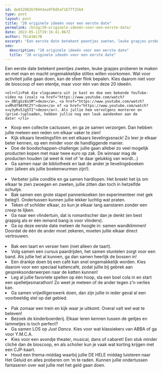```yaml
---
id: de832082b70443ea9f0d5af1677f2564
type: post
layout: post
title: "20 originele ideeën voor een eerste date"
permalink: /blog/20-originele-ideeën-voor-een-eerste-date/
date: 2022-05-11T19:16:41.067Z
author: 7biA1WiYB
excerpt: "Een eerste date betekent peentjes zweten, leuke grapjes proberen te maken en met man en macht ongemakkelijke stiltes willen voorkomen. Wat voor activiteit jullie gaan doen, kan de sfeer flink bepalen. Kies daarom niet voor de bioscoop of een etentje, maar voor één van deze 20 ideeën.  "
seo:
  description: "20 originele ideeën voor een eerste date"
  title: "20 originele ideeën voor een eerste date"
---
```

Een eerste date betekent peentjes zweten, leuke grapjes proberen te maken en met man en macht ongemakkelijke stiltes willen voorkomen. Wat voor activiteit jullie gaan doen, kan de sfeer flink bepalen. Kies daarom niet voor de bioscoop of een etentje, maar voor één van deze 20 ideeën.  

    <ol><li>Pak die vlogcamera uit je kast en doe een bekende YouTube-video na (zoals <a href="https://www.youtube.com/watch?v=_OBlgSz8sSM">deze</a>, <a href="https://www.youtube.com/watch?v=Mh4f9AYRCZY">deze</a> of <a href="https://www.youtube.com/watch?v=y3yRv5Jg5TI">deze</a>). Als jullie hem vervolgens monteren en (privé-)uploaden, hebben jullie nog een leuk aandenken aan de date! </li>
<li>Koop een collectie cactussen, en ga ze samen verzorgen. Dan hebben jullie meteen een reden om elkaar vaker te zien!</li>
<li>Kijk elkaars lievelingsfilm en eet elkaars lievelingssnack! Zo leer je elkaar beter kennen, op een minder voor de handliggende manier. </li>
<li>Doe de boodschappen-challenge: jullie gaan allebei zo veel mogelijk producten kopen met maar twee euro op zak. De winnaar mag de producten houden (al weet ik niet of 'ie daar gelukkig van wordt...)</li>
<li>Ga samen naar de bibliotheek en laat de ander je lievelingsboeken zien (alleen als jullie boekenwurmen zijn!).<br> </li>
<li>Verbeter jullie conditie en ga samen hardlopen. Het breekt het ijs om elkaar te zien zwoegen en zweten, jullie zitten dan toch in hetzelfde schuitje. </li>
<li>Bak samen een grote stapel pannenkoeken (en experimenteer met gek beleg!). Ondertussen kunnen jullie lekker luchtig wat praten. </li>
<li>Teken of schilder elkaar, zo kun je elkaar lang aanstaren zonder een <em>creep</em> te lijken. </li>
<li>Ga naar een vlindertuin, dat is romantischer dan je denkt (en best grappig als er één iemand bang is voor vlinders).</li>
<li>Ga op deze eerste date meteen de hoogte in: samen wandklimmen! Doordat de één de ander moet zekeren, moeten jullie elkaar direct vertrouwen.<br> </li>
<li>Bak een taart en versier hem (niet alleen de taart).</li>
<li>Volg samen een cursus paardrijden, het samen stuntelen zorgt voor een band. Als jullie het al kunnen, ga dan samen heerlijk de bossen in!</li>
<li>Een drankje doen bij een café kan snel ongemakkelijk worden. Kies daarom voor een speciaal kattencafé, zodat jullie bij gebrek aan gespreksonderwerpen naar de katten kunnen!</li>
<li>Leg al jullie favoriete spellen op één hoop, sla een boel cola in en start een spelletjesmarathon! Zo weet je meteen of de ander tegen z'n verlies kan. </li>
<li>Ga samen vrijwilligerswerk doen, dan zijn jullie in ieder geval al een voorbeeldig stel op dat gebied.<br> </li>
<li>Pak zomaar een trein en kijk waar je uitkomt. Overal valt wel wat te beleven!</li>
<li>Bezoek de kinderboerderij. Elkaar leren kennen tussen de geitjes en lammetjes is toch perfect?</li>
<li>Ga samen LOS op <em>Just Dance</em>. Kies voor wat klassiekers van ABBA of ga voor Y.M.C.A.</li>
<li>Kies voor een avondje theater, musical, dans of cabaret! Een stuk minder cliché dan de bioscoop, en als scholier kun je vaak wat korting krijgen met een CJP-kaart. </li>
<li>Houd een thema-middag waarbij jullie DE HELE middag luisteren naar Het Geluid en alles proberen om ‘m te raden. Kunnen jullie ondertussen fantaseren over wat jullie met het geld gaan doen.</li>
</ol>  
